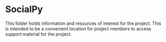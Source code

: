 # SocialPy

This folder holds information and resources of interest for the project.  This
is intended to be a convenient location for project members to access
support material for the project.
